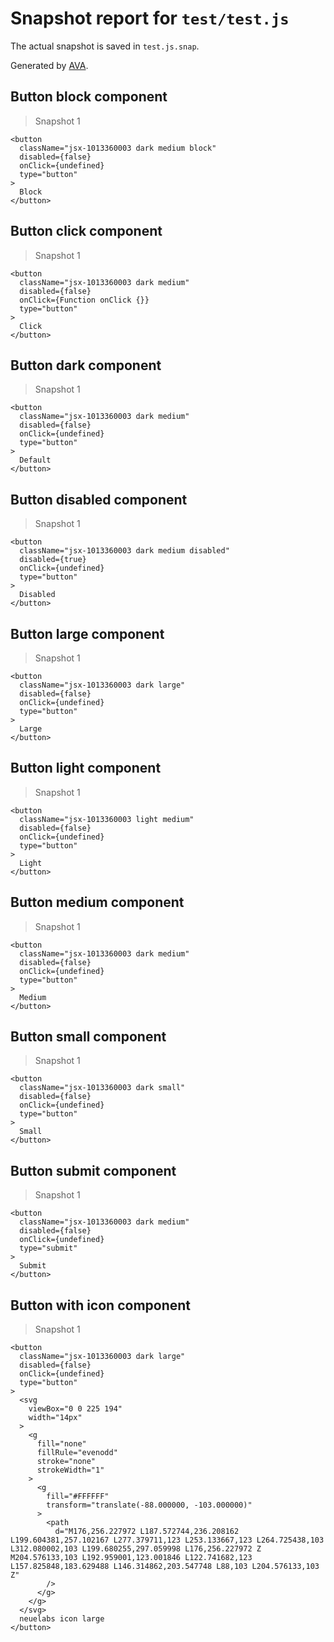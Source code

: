 # Snapshot report for `test/test.js`

The actual snapshot is saved in `test.js.snap`.

Generated by [AVA](https://ava.li).

## Button block component

> Snapshot 1

    <button
      className="jsx-1013360003 dark medium block"
      disabled={false}
      onClick={undefined}
      type="button"
    >
      Block
    </button>

## Button click component

> Snapshot 1

    <button
      className="jsx-1013360003 dark medium"
      disabled={false}
      onClick={Function onClick {}}
      type="button"
    >
      Click
    </button>

## Button dark component

> Snapshot 1

    <button
      className="jsx-1013360003 dark medium"
      disabled={false}
      onClick={undefined}
      type="button"
    >
      Default
    </button>

## Button disabled component

> Snapshot 1

    <button
      className="jsx-1013360003 dark medium disabled"
      disabled={true}
      onClick={undefined}
      type="button"
    >
      Disabled
    </button>

## Button large component

> Snapshot 1

    <button
      className="jsx-1013360003 dark large"
      disabled={false}
      onClick={undefined}
      type="button"
    >
      Large
    </button>

## Button light component

> Snapshot 1

    <button
      className="jsx-1013360003 light medium"
      disabled={false}
      onClick={undefined}
      type="button"
    >
      Light
    </button>

## Button medium component

> Snapshot 1

    <button
      className="jsx-1013360003 dark medium"
      disabled={false}
      onClick={undefined}
      type="button"
    >
      Medium
    </button>

## Button small component

> Snapshot 1

    <button
      className="jsx-1013360003 dark small"
      disabled={false}
      onClick={undefined}
      type="button"
    >
      Small
    </button>

## Button submit component

> Snapshot 1

    <button
      className="jsx-1013360003 dark medium"
      disabled={false}
      onClick={undefined}
      type="submit"
    >
      Submit
    </button>

## Button with icon component

> Snapshot 1

    <button
      className="jsx-1013360003 dark large"
      disabled={false}
      onClick={undefined}
      type="button"
    >
      <svg
        viewBox="0 0 225 194"
        width="14px"
      >
        <g
          fill="none"
          fillRule="evenodd"
          stroke="none"
          strokeWidth="1"
        >
          <g
            fill="#FFFFFF"
            transform="translate(-88.000000, -103.000000)"
          >
            <path
              d="M176,256.227972 L187.572744,236.208162 L199.604381,257.102167 L277.379711,123 L253.133667,123 L264.725438,103 L312.080002,103 L199.680255,297.059998 L176,256.227972 Z M204.576133,103 L192.959001,123.001846 L122.741682,123 L157.825848,183.629488 L146.314862,203.547748 L88,103 L204.576133,103 Z"
            />
          </g>
        </g>
      </svg>
      neuelabs icon large
    </button>
